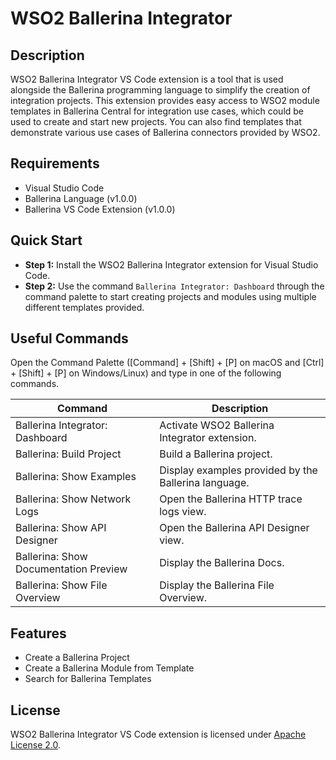 # WSO2 Ballerina Integrator
## Description
WSO2 Ballerina Integrator VS Code extension is a tool that is used alongside the Ballerina programming language to simplify the creation of integration projects. This extension provides easy access to WSO2 module templates in Ballerina Central for integration use cases, which could be used to create and start new projects. You can also find templates that demonstrate various use cases of Ballerina connectors provided by WSO2.

## Requirements
  - Visual Studio Code
  - Ballerina Language (v1.0.0)
  - Ballerina VS Code Extension (v1.0.0)

## Quick Start
- **Step 1:** Install the WSO2 Ballerina Integrator extension for Visual Studio Code.
- **Step 2:** Use the command `Ballerina Integrator: Dashboard` through the command palette to start creating projects and modules using multiple different templates provided.

## Useful Commands
Open the Command Palette ([Command] + [Shift] + [P] on macOS and [Ctrl] + [Shift] + [P] on Windows/Linux) and type in one of the following commands.

| Command  | Description |
| ------------- | ------------- |
| Ballerina Integrator: Dashboard |  Activate WSO2 Ballerina Integrator extension.|
| Ballerina: Build Project  | Build a Ballerina project.  |
| Ballerina: Show Examples  | Display examples provided by the Ballerina language. |
| Ballerina: Show Network Logs  | Open the Ballerina HTTP trace logs view. |
| Ballerina: Show API Designer   | Open the Ballerina API Designer view.  |
| Ballerina: Show Documentation Preview  | Display the Ballerina Docs.  |
| Ballerina: Show File Overview   | Display the Ballerina File Overview.  | |

## Features
- Create a Ballerina Project
- Create a Ballerina Module from Template
- Search for Ballerina Templates

## License
WSO2 Ballerina Integrator VS Code extension is licensed under [Apache License 2.0](https://github.com/wso2/ballerina-integrator/blob/master/LICENSE).
